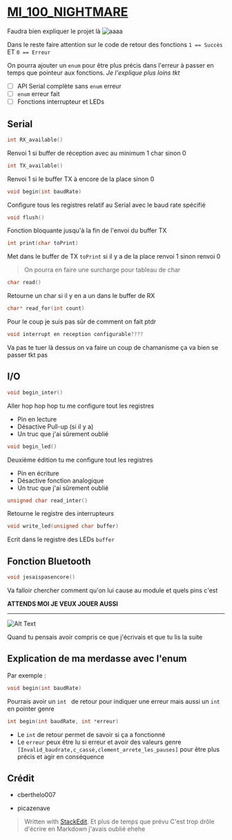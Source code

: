 # [MI_100_NIGHTMARE](https://github.com/macgyver3/MI_100_NIGHTMARE)
Faudra bien expliquer le projet là
![aaaa](https://i.imgflip.com/68nvks.jpg)



Dans le reste faire attention sur le code de retour des fonctions ``1 == Succès`` ET  ``0 == Erreur``

On pourra ajouter un `` enum `` pour être plus précis dans l'erreur à passer en temps que pointeur aux fonctions. *Je l'explique plus loins tkt*
 - [ ] API Serial complète sans ``enum`` erreur
 - [ ] ``enum`` erreur fait
 - [ ] Fonctions interrupteur et LEDs

Serial
---
```c
int RX_available()
```
Renvoi 1 si buffer de réception avec au minimum 1 char sinon 0
```c
int TX_available()
```
Renvoi 1 si le buffer TX à encore de la place sinon 0
```c
void begin(int baudRate)
```
Configure tous les registres relatif au Serial avec le baud rate spécifié
```c
void flush()
```
Fonction bloquante jusqu'à la fin de l'envoi du buffer TX
```c
int print(char toPrint)
```
Met dans le buffer de TX ``toPrint`` si il y a de la place renvoi 1 sinon renvoi 0
>On pourra en faire une surcharge pour tableau de char
```c
char read()
```
Retourne un char si il y en a un dans le buffer de RX
```c
char* read_for(int count)
```
Pour le coup je suis pas sûr de comment on fait ptdr
```c
void interrupt en reception configurable????
```
Va pas te tuer là dessus on va faire un coup de chamanisme ça va bien se passer tkt pas

I/O
---
```c
void begin_inter()
```
Aller hop hop hop tu me configure tout les registres

 - Pin en lecture
 - Désactive Pull-up (si il y a)
 - Un truc que j'ai sûrement oublié

```c
void begin_led()
```
Deuxième édition tu me configure tout les registres

 - Pin en écriture
 - Désactive fonction analogique
 - Un truc que j'ai sûrement oublié
```c
unsigned char read_inter()
```
Retourne le registre des interrupteurs
```c
void write_led(unsigned char buffer)
```
Ecrit dans le registre des LEDs ``buffer``

Fonction Bluetooth
---
```c
void jesaispasencore()
```
Va falloir chercher comment qu'on lui cause au module et quels pins c'est

**ATTENDS MOI JE VEUX JOUER AUSSI**

--------------
![Alt Text](https://c.tenor.com/Dc5SGhuskTUAAAAC/old-guy-falling-down-stairs.gif)  

Quand tu pensais avoir compris ce que j'écrivais et que tu lis la suite

Explication de ma merdasse avec l'enum
---
Par exemple :
```c
void begin(int baudRate)
```
Pourrais avoir un ``int `` de retour pour indiquer une erreur mais aussi un  ``int `` en pointer genre
```c
int begin(int baudRate, int *erreur)
```
* Le ``int`` de retour permet de savoir si ça a fonctionné
* Le ``erreur`` peux être lu si erreur et avoir des valeurs genre ``[Invalid_baudrate,c_cassé,clement_arrete_les_pauses]`` pour être plus précis et agir en conséquence



Crédit
---
- cberthelo007

- picazenave



> Written with [StackEdit](https://stackedit.io/).
> Et plus de temps que prévu
> C'est trop drôle d'écrire en Markdown j'avais oublié ehehe
